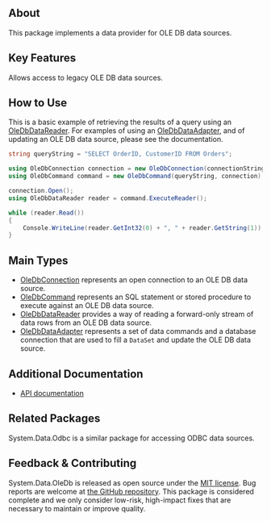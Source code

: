 ## About

This package implements a data provider for OLE DB data sources.

## Key Features

Allows access to legacy OLE DB data sources.

## How to Use

This is a basic example of retrieving the results of a query using an [OleDbDataReader](https://learn.microsoft.com/dotnet/api/system.data.oledb.oledbdatareader). For examples of using an [OleDbDataAdapter](https://learn.microsoft.com/dotnet/api/system.data.oledb.oledbdataadapter), and of updating an OLE DB data source, please see the documentation.

```cs
string queryString = "SELECT OrderID, CustomerID FROM Orders";

using OleDbConnection connection = new OleDbConnection(connectionString);
using OleDbCommand command = new OleDbCommand(queryString, connection);

connection.Open();
using OleDbDataReader reader = command.ExecuteReader();

while (reader.Read())
{
    Console.WriteLine(reader.GetInt32(0) + ", " + reader.GetString(1));
}
```

## Main Types

* [OleDbConnection](https://learn.microsoft.com/dotnet/api/system.data.oledb.oledbconnection) represents an open connection to an OLE DB data source.
* [OleDbCommand](https://learn.microsoft.com/dotnet/api/system.data.oledb.oledbcommand) represents an SQL statement or stored procedure to execute against an OLE DB data source.
* [OleDbDataReader](https://learn.microsoft.com/dotnet/api/system.data.oledb.oledbdatareader) provides a way of reading a forward-only stream of data rows from an OLE DB data source.
* [OleDbDataAdapter](https://learn.microsoft.com/dotnet/api/system.data.oledb.oledbdataadapter) represents a set of data commands and a database connection that are used to fill a `DataSet` and update the OLE DB data source.

## Additional Documentation

* [API documentation](https://learn.microsoft.com/dotnet/api/system.data.oledb)

## Related Packages

System.Data.Odbc is a similar package for accessing ODBC data sources.

## Feedback & Contributing

System.Data.OleDb is released as open source under the [MIT license](https://licenses.nuget.org/MIT). Bug reports are welcome at [the GitHub repository](https://github.com/dotnet/runtime). This package is considered complete and we only consider low-risk, high-impact fixes that are necessary to maintain or improve quality.